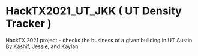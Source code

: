 # HackTX2021_UT_JKK ( UT Density Tracker )
HackTX 2021 project - checks the business of a given building in UT Austin
By Kashif, Jessie, and Kaylan
